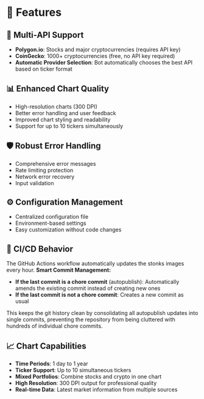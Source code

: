 # 🌟 Features

## 🔗 Multi-API Support

- **Polygon.io**: Stocks and major cryptocurrencies (requires API key)
- **CoinGecko**: 1000+ cryptocurrencies (free, no API key required)
- **Automatic Provider Selection**: Bot automatically chooses the best API based on ticker format

## 📊 Enhanced Chart Quality

- High-resolution charts (300 DPI)
- Better error handling and user feedback
- Improved chart styling and readability
- Support for up to 10 tickers simultaneously

## 🛡️ Robust Error Handling

- Comprehensive error messages
- Rate limiting protection
- Network error recovery
- Input validation

## ⚙️ Configuration Management

- Centralized configuration file
- Environment-based settings
- Easy customization without code changes

## 🔄 CI/CD Behavior

The GitHub Actions workflow automatically updates the stonks images every hour. **Smart Commit Management:**

- **If the last commit is a chore commit** (autopublish): Automatically amends the existing commit instead of creating new ones
- **If the last commit is not a chore commit**: Creates a new commit as usual

This keeps the git history clean by consolidating all autopublish updates into single commits, preventing the repository from being cluttered with hundreds of individual chore commits.

## 📈 Chart Capabilities

- **Time Periods**: 1 day to 1 year
- **Ticker Support**: Up to 10 simultaneous tickers
- **Mixed Portfolios**: Combine stocks and crypto in one chart
- **High Resolution**: 300 DPI output for professional quality
- **Real-time Data**: Latest market information from multiple sources
